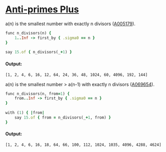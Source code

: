 [1]: https://rosettacode.org/wiki/Anti-primes_Plus

# [Anti-primes Plus][1]

a(n) is the smallest number with exactly n divisors ([A005179](https://oeis.org/A005179)).

```ruby
func n_divisors(n) {
    1..Inf -> first_by { .sigma0 == n }
}
 
say 15.of { n_divisors(_+1) }
```

#### Output:
```
[1, 2, 4, 6, 16, 12, 64, 24, 36, 48, 1024, 60, 4096, 192, 144]
```


a(n) is the smallest number &gt; a(n-1) with exactly n divisors ([A069654](https://oeis.org/A069654)).

```ruby
func n_divisors(n, from=1) {
    from..Inf -> first_by { .sigma0 == n }
}
 
with (1) { |from|
    say 15.of { from = n_divisors(_+1, from) }
}
```

#### Output:
```
[1, 2, 4, 6, 16, 18, 64, 66, 100, 112, 1024, 1035, 4096, 4288, 4624]
```
